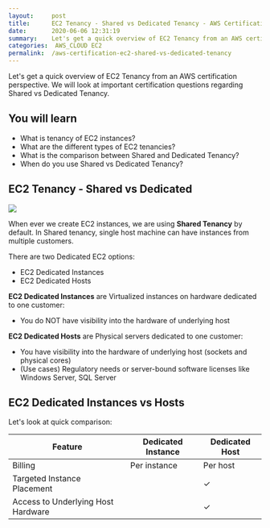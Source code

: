 ```yaml
---
layout:     post
title:      EC2 Tenancy - Shared vs Dedicated Tenancy - AWS Certification Cheat Sheet
date:       2020-06-06 12:31:19
summary:    Let's get a quick overview of EC2 Tenancy from an AWS certification perspective. We will look at important certification questions regarding Shared vs Dedicated Tenancy. 
categories:  AWS_CLOUD EC2
permalink:  /aws-certification-ec2-shared-vs-dedicated-tenancy
---
```


Let's get a quick overview of EC2 Tenancy from an AWS certification perspective. We will look at important certification questions regarding Shared vs Dedicated Tenancy.

## You will learn
- What is tenancy of EC2 instances?
- What are the different types of EC2 tenancies?
- What is the comparison between Shared and Dedicated Tenancy?
- When do you use Shared vs Dedicated Tenancy?



## EC2 Tenancy - Shared vs Dedicated

![](/images/aws/ec2-host.png)

When ever we create EC2 instances, we are using **Shared Tenancy** by default. In Shared tenancy, single host machine can have instances from multiple customers.

There are two Dedicated EC2 options:
- EC2 Dedicated Instances
- EC2 Dedicated Hosts

**EC2 Dedicated Instances** are Virtualized instances on hardware dedicated to one customer:
- You do NOT have visibility into the hardware of underlying host

**EC2 Dedicated Hosts** are Physical servers dedicated to one customer:
- You have visibility into the hardware of underlying host (sockets and physical cores)
- (Use cases) Regulatory needs or server-bound software licenses like Windows Server, SQL Server

## EC2 Dedicated Instances vs Hosts

Let's look at quick comparison:
 
| Feature |Dedicated Instance  | Dedicated Host | 
|--|--|--|
| Billing    | Per instance      | Per host        |
| Targeted Instance Placement |        |  ✓      |
| Access to Underlying Host Hardware |        |  ✓      |